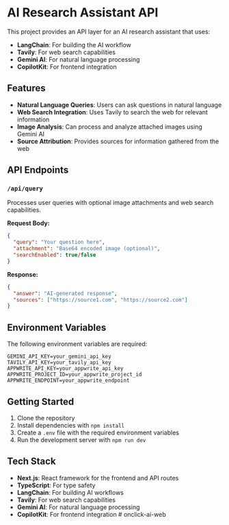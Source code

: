# AI Research Assistant API

This project provides an API layer for an AI research assistant that uses:

- **LangChain**: For building the AI workflow
- **Tavily**: For web search capabilities
- **Gemini AI**: For natural language processing
- **CopilotKit**: For frontend integration

## Features

- **Natural Language Queries**: Users can ask questions in natural language
- **Web Search Integration**: Uses Tavily to search the web for relevant information
- **Image Analysis**: Can process and analyze attached images using Gemini AI
- **Source Attribution**: Provides sources for information gathered from the web

## API Endpoints

### `/api/query`

Processes user queries with optional image attachments and web search capabilities.

**Request Body:**
```json
{
  "query": "Your question here",
  "attachment": "Base64 encoded image (optional)",
  "searchEnabled": true/false
}
```

**Response:**
```json
{
  "answer": "AI-generated response",
  "sources": ["https://source1.com", "https://source2.com"]
}
```

## Environment Variables

The following environment variables are required:

```
GEMINI_API_KEY=your_gemini_api_key
TAVILY_API_KEY=your_tavily_api_key
APPWRITE_API_KEY=your_appwrite_api_key
APPWRITE_PROJECT_ID=your_appwrite_project_id
APPWRITE_ENDPOINT=your_appwrite_endpoint
```

## Getting Started

1. Clone the repository
2. Install dependencies with `npm install`
3. Create a `.env` file with the required environment variables
4. Run the development server with `npm run dev`

## Tech Stack

- **Next.js**: React framework for the frontend and API routes
- **TypeScript**: For type safety
- **LangChain**: For building AI workflows
- **Tavily**: For web search capabilities
- **Gemini AI**: For natural language processing
- **CopilotKit**: For frontend integration
#   o n c l i c k - a i - w e b  
 